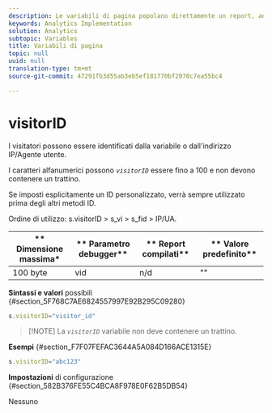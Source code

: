 ```yaml
---
description: Le variabili di pagina popolano direttamente un report, ad esempio pageName, List Props, List Variables e così via.
keywords: Analytics Implementation
solution: Analytics
subtopic: Variables
title: Variabili di pagina
topic: null
uuid: null
translation-type: tm+mt
source-git-commit: 47291fb3d55ab3eb5ef181770bf2078c7ea55bc4

---
```



# visitorID

I visitatori possono essere identificati dalla variabile o dall'indirizzo IP/Agente utente.


<!-- 

visitorID.xml

 -->

I caratteri alfanumerici possono *`visitorID`* essere fino a 100 e non devono contenere un trattino.

Se imposti esplicitamente un ID personalizzato, verrà sempre utilizzato prima degli altri metodi ID.

Ordine di utilizzo: s.visitorID &gt; s_vi &gt; s_fid &gt; IP/UA.

| ** Dimensione massima* | ** Parametro debugger** | ** Report compilati** | ** Valore predefinito** |
|---|---|---|---|
| 100 byte | vid | n/d | "" |

**Sintassi e valori** possibili {#section_5F768C7AE6824557997E92B295C09280}

```js
s.visitorID="visitor_id"
```

> [!NOTE] La *`visitorID`* variabile non deve contenere un trattino.

**Esempi** {#section_F7F07FEFAC3644A5A084D166ACE1315E}

```js
s.visitorID="abc123"
```

**Impostazioni** di configurazione {#section_582B376FE55C4BCA8F978E0F62B5DB54}

Nessuno
